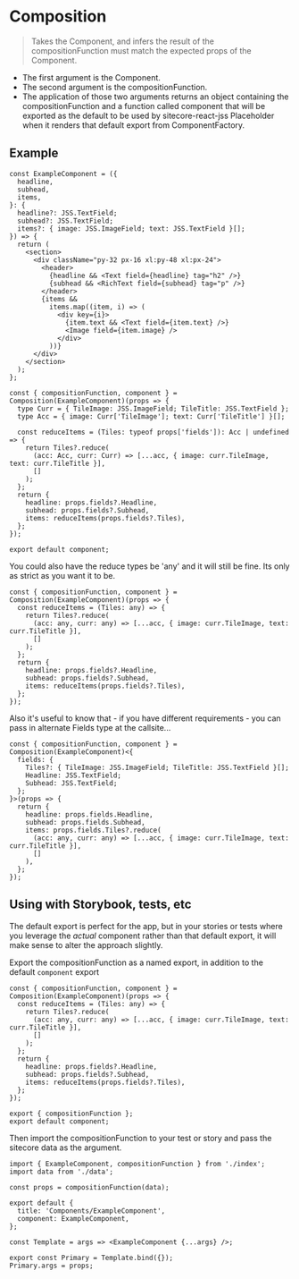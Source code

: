 # Composition

> Takes the Component, and infers the result of the compositionFunction must match the expected props of the Component.

- The first argument is the Component.
- The second argument is the compositionFunction.
- The application of those two arguments returns an object containing the compositionFunction and a function called component that will be exported as the default to be used by sitecore-react-jss Placeholder when it renders that default export from ComponentFactory.

## Example

```tsx
const ExampleComponent = ({
  headline,
  subhead,
  items,
}: {
  headline?: JSS.TextField;
  subhead?: JSS.TextField;
  items?: { image: JSS.ImageField; text: JSS.TextField }[];
}) => {
  return (
    <section>
      <div className="py-32 px-16 xl:py-48 xl:px-24">
        <header>
          {headline && <Text field={headline} tag="h2" />}
          {subhead && <RichText field={subhead} tag="p" />}
        </header>
        {items &&
          items.map((item, i) => (
            <div key={i}>
              {item.text && <Text field={item.text} />}
              <Image field={item.image} />
            </div>
          ))}
      </div>
    </section>
  );
};

const { compositionFunction, component } = Composition(ExampleComponent)(props => {
  type Curr = { TileImage: JSS.ImageField; TileTitle: JSS.TextField };
  type Acc = { image: Curr['TileImage']; text: Curr['TileTitle'] }[];

  const reduceItems = (Tiles: typeof props['fields']): Acc | undefined => {
    return Tiles?.reduce(
      (acc: Acc, curr: Curr) => [...acc, { image: curr.TileImage, text: curr.TileTitle }],
      []
    );
  };
  return {
    headline: props.fields?.Headline,
    subhead: props.fields?.Subhead,
    items: reduceItems(props.fields?.Tiles),
  };
});

export default component;
```

You could also have the reduce types be 'any' and it will still be fine. Its only as strict as you want it to be.

```tsx
const { compositionFunction, component } = Composition(ExampleComponent)(props => {
  const reduceItems = (Tiles: any) => {
    return Tiles?.reduce(
      (acc: any, curr: any) => [...acc, { image: curr.TileImage, text: curr.TileTitle }],
      []
    );
  };
  return {
    headline: props.fields?.Headline,
    subhead: props.fields?.Subhead,
    items: reduceItems(props.fields?.Tiles),
  };
});
```

Also it's useful to know that - if you have different requirements - you can pass in alternate Fields type at the callsite...

```tsx
const { compositionFunction, component } = Composition(ExampleComponent)<{
  fields: {
    Tiles?: { TileImage: JSS.ImageField; TileTitle: JSS.TextField }[];
    Headline: JSS.TextField;
    Subhead: JSS.TextField;
  };
}>(props => {
  return {
    headline: props.fields.Headline,
    subhead: props.fields.Subhead,
    items: props.fields.Tiles?.reduce(
      (acc: any, curr: any) => [...acc, { image: curr.TileImage, text: curr.TileTitle }],
      []
    ),
  };
});
```

## Using with Storybook, tests, etc

The default export is perfect for the app, but in your stories or tests where you leverage the _actual_ component rather than that default export, it will make sense to alter the approach slightly.

Export the compositionFunction as a named export, in addition to the default `component` export

```tsx
const { compositionFunction, component } = Composition(ExampleComponent)(props => {
  const reduceItems = (Tiles: any) => {
    return Tiles?.reduce(
      (acc: any, curr: any) => [...acc, { image: curr.TileImage, text: curr.TileTitle }],
      []
    );
  };
  return {
    headline: props.fields?.Headline,
    subhead: props.fields?.Subhead,
    items: reduceItems(props.fields?.Tiles),
  };
});

export { compositionFunction };
export default component;
```

Then import the compositionFunction to your test or story and pass the sitecore data as the argument.

```tsx
import { ExampleComponent, compositionFunction } from './index';
import data from './data';

const props = compositionFunction(data);

export default {
  title: 'Components/ExampleComponent',
  component: ExampleComponent,
};

const Template = args => <ExampleComponent {...args} />;

export const Primary = Template.bind({});
Primary.args = props;
```
